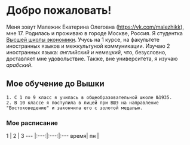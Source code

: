 # Добро пожаловать!
Меня зовут Малежик Екатерина Олеговна (<https://vk.com/malezhikk>), мне 17. Родилась и проживаю в городе Москве, Россия. Я студентка [Высшей школы экономики](https://www.hse.ru). Учусь на 1 курсе, на факультете иностранных языков и межкультуной коммуникации. Изучаю 2 иностранных языка: *английский и немецкий*, что, безусловно, доставляет мне удовольствие. Также, вне университета, я изучаю *арабский*.
## Мое обучение до Вышки
    1. С 1 по 9 класс я училась в общеобразовательной школе №1935.
    2. В 10 классе я поступила в лицей при ВШЭ на направление "Востоковедение" и закончила его с золотой медалью.
### Мое расписание 
 1   |  2  | 3
---  |:---:|:---:|:---
время|  пн |
